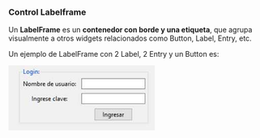 ### Control Labelframe

Un **LabelFrame** es un **contenedor con borde y una etiqueta**, que agrupa visualmente a otros widgets relacionados como Button, Label, Entry, etc.

Un ejemplo de LabelFrame con 2 Label, 2 Entry y un Button es:

![Ejemplo de Labelframe](labelframe.jpg)